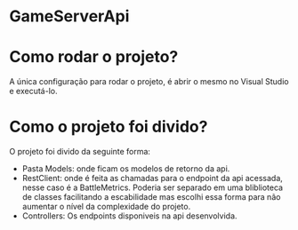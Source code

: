 # GameServerApi

# Como rodar o projeto?
A única configuração para rodar o projeto, é abrir o mesmo no Visual Studio e executá-lo.

# Como o projeto foi divido?
O projeto foi divido da seguinte forma:
* Pasta Models: onde ficam os modelos de retorno da api.
* RestClient: onde é feita as chamadas para o endpoint da api acessada, nesse caso é a BattleMetrics. Poderia ser separado em uma bliblioteca de classes facilitando a escabilidade mas escolhi essa forma para não aumentar o nível da complexidade do projeto. 
* Controllers: Os endpoints disponiveis na api desenvolvida.
